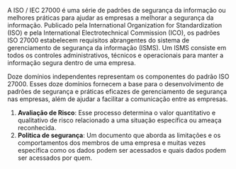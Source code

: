 A ISO / IEC 27000 é uma série de padrões de segurança da informação ou melhores práticas para ajudar as empresas a melhorar a segurança da informação. Publicado pela International Organization for Standardization (ISO) e pela International Electrotechnical Commission (ICO), os padrões ISO 27000 estabelecem requisitos abrangentes do sistema de gerenciamento de segurança da informação (ISMS). Um ISMS consiste em todos os controles administrativos, técnicos e operacionais para manter a informação segura dentro de uma empresa.

Doze domínios independentes representam os componentes do padrão ISO 27000. Esses doze domínios fornecem a base para o desenvolvimento de padrões de segurança e práticas eficazes de gerenciamento de segurança nas empresas, além de ajudar a facilitar a comunicação entre as empresas.
1. **Avaliação de Risco**: Esse processo determina o valor quantitativo e qualitativo de risco relacionado a uma situação específica ou ameaça reconhecida.
2. **Politica de segurança**: Um documento que aborda as limitações e os comportamentos dos membros de uma empresa e muitas vezes especifica como os dados podem ser acessados e quais dados podem ser acessados por quem.